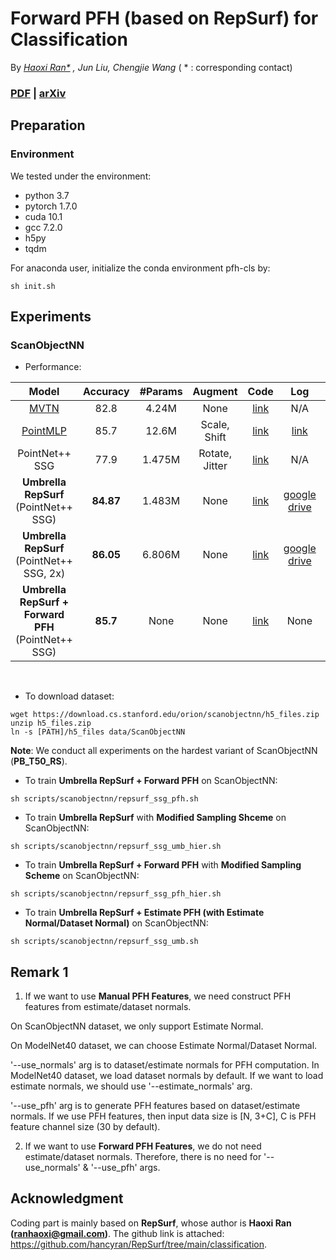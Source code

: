 # Forward PFH (based on RepSurf) for Classification <br>

By *[Haoxi Ran\*](https://hancyran.github.io/) , Jun Liu, Chengjie Wang* ( * : corresponding contact)

### [PDF](https://openaccess.thecvf.com/content/CVPR2022/papers/Ran_Surface_Representation_for_Point_Clouds_CVPR_2022_paper.pdf) | [arXiv](http://arxiv.org/abs/2205.05740)


## Preparation

### Environment

We tested under the environment:

* python 3.7
* pytorch 1.7.0
* cuda 10.1
* gcc 7.2.0
* h5py
* tqdm

For anaconda user, initialize the conda environment pfh-cls by:

```
sh init.sh
```

## Experiments

### ScanObjectNN

* Performance:

<table style="width:100%">
  <thead>
    <tr>
      <th>Model</th>
      <th>Accuracy</th>
      <th>#Params</th>
      <th>Augment</th>
      <th>Code</th>
      <th>Log</th>
      <th>Checkpoint</th>
    </tr>
  </thead>
  <tbody>
    <tr>
      <td align="center"><a href="https://github.com/ajhamdi/MVTN">MVTN</a></td>
      <td align="center">82.8</td>
      <td align="center">4.24M</td>
      <td align="center">None</td>
      <td align="center"><a href="https://github.com/ajhamdi/MVTN/blob/master/models/mvtn.py">link</a></td>
      <td align="center">N/A</td>
      <td align="center"><a href="https://github.com/ajhamdi/MVTN/blob/master/results/checkpoints/scanobjectnn/model-00029.pth">link</a></td>
    </tr>
    <tr>
      <td align="center"><a href="https://github.com/ma-xu/pointMLP-pytorch">PointMLP</a></td>
      <td align="center">85.7</td>
      <td align="center">12.6M</td>
      <td align="center">Scale, Shift</td>
      <td align="center"><a href="https://github.com/ma-xu/pointMLP-pytorch/blob/main/classification_ScanObjectNN/models/pointmlp.py">link</a></td>
      <td align="center"><a href="https://web.northeastern.edu/smilelab/xuma/pointMLP/checkpoints/fixstd/scanobjectnn/pointMLP-20220204021453/">link</a></td>
      <td align="center"><a href="https://web.northeastern.edu/smilelab/xuma/pointMLP/checkpoints/fixstd/scanobjectnn/pointMLP-20220204021453/">link</a></td>
    </tr>
    <tr>
      <td align="center">PointNet++ SSG</td>
      <td align="center">77.9</td>
      <td align="center">1.475M</td>
      <td align="center">Rotate, Jitter</td>
      <td align="center"><a href="https://github.com/hkust-vgd/scanobjectnn/blob/master/pointnet2/models/pointnet2_cls_ssg.py">link</a></td>
      <td align="center">N/A</td>
      <td align="center">N/A</td>
    </tr>
    <tr>
      <td align="center"><b>Umbrella RepSurf</b> (PointNet++ SSG)</td>
      <td align="center"><b>84.87</b></td>
      <td align="center">1.483M</td>
      <td align="center">None</td>
      <td align="center"><a href="models/repsurf/repsurf_ssg_umb.py">link</a></td>
      <td align="center"><a href="https://drive.google.com/file/d/1qJK8T3dhF6177Xla227aXPEeNtyNssLF/view?usp=sharing">google drive</a></td>
      <td align="center"><a href="https://drive.google.com/file/d/17UDArfvNVjrJBTjr_HdxcOQipn0DWMMf/view?usp=sharing">google drive (6MB)</a></td>
    </tr>
    <tr>
      <td align="center"><b>Umbrella RepSurf</b> (PointNet++ SSG, 2x)</td>
      <td align="center"><b>86.05</b></td>
      <td align="center">6.806M</td>
      <td align="center">None</td>
      <td align="center"><a href="models/repsurf/repsurf_ssg_umb_2x.py">link</a></td>
      <td align="center"><a href="https://drive.google.com/file/d/15HwmAi1erL68G08dzNQILSipwCIDfNAw/view?usp=sharing">google drive</a></td>
      <td align="center"><a href="https://drive.google.com/file/d/1yGPNt1REzxVwn8Guw-PFHFcwxvfueWgf/view?usp=sharing">google drive (27MB)</a></td>
    </tr>
    <tr>
      <td align="center"><b>Umbrella RepSurf + Forward PFH </b> (PointNet++ SSG)</td>
      <td align="center"><b>85.7</b></td>
      <td align="center">None</td>
      <td align="center">None</td>
      <td align="center"><a href="models/repsurf/repsurf_ssg_pfh.py">link</a></td>
      <td align="center">None</td>
      <td align="center">None</td>
    </tr>
  </tbody>
</table>
<br>

* To download dataset:

```
wget https://download.cs.stanford.edu/orion/scanobjectnn/h5_files.zip
unzip h5_files.zip
ln -s [PATH]/h5_files data/ScanObjectNN
```

**Note**: We conduct all experiments on the hardest variant of ScanObjectNN (**PB_T50_RS**).
<br>

* To train **Umbrella RepSurf + Forward PFH** on ScanObjectNN:

```
sh scripts/scanobjectnn/repsurf_ssg_pfh.sh
```

* To train **Umbrella RepSurf** with **Modified Sampling Shceme** on ScanObjectNN:

```
sh scripts/scanobjectnn/repsurf_ssg_umb_hier.sh
```

* To train **Umbrella RepSurf + Forward PFH** with **Modified Sampling Scheme** on ScanObjectNN:

```
sh scripts/scanobjectnn/repsurf_ssg_pfh_hier.sh
```

* To train **Umbrella RepSurf + Estimate PFH (with Estimate Normal/Dataset Normal)** on ScanObjectNN:

```
sh scripts/scanobjectnn/repsurf_ssg_umb.sh
```
## Remark 1
1. If we want to use **Manual PFH Features**, we need construct PFH features from estimate/dataset normals.

On ScanObjectNN dataset, we only support Estimate Normal. 

On ModelNet40 dataset, we can choose Estimate Normal/Dataset Normal.  

'--use_normals' arg is to dataset/estimate normals for PFH computation. In ModelNet40 dataset, we load dataset normals by default. If we want to load estimate normals, we should use '--estimate_normals' arg.

'--use_pfh' arg is to generate PFH features based on dataset/estimate normals. If we use PFH features, then input data size is [N, 3+C], C is PFH feature channel size (30 by default).

2. If we want to use **Forward PFH Features**, we do not need estimate/dataset normals. Therefore, there is no need for '--use_normals' & '--use_pfh' args.



## Acknowledgment

Coding part is mainly based on **RepSurf**, whose author is **Haoxi Ran (ranhaoxi@gmail.com)**. The github link is attached: https://github.com/hancyran/RepSurf/tree/main/classification.
